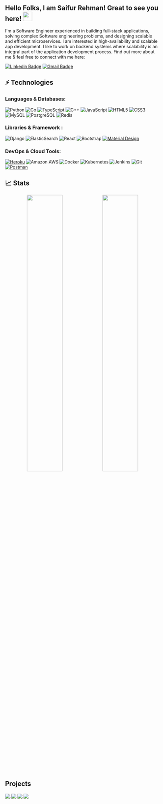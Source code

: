 ## Hello Folks, I am Saifur Rehman! Great to see you here! <img src="https://raw.githubusercontent.com/aemmadi/aemmadi/master/wave.gif" width="30px">

I'm a Software Engineer experienced in building full-stack applications, solving complex Software engineering problems, and designing scalable and efficient microservices. I am interested in high-availability and scalable app development. I like to work on backend systems where scalability is an integral part of the application development process. Find out more about me & feel free to connect with me here:

[![Linkedin Badge](https://img.shields.io/badge/-saifurrahman-blue?style=flat-square&logo=Linkedin&logoColor=white&link=https://www.linkedin.com/in/saifu0/)](https://www.linkedin.com/in/saifu0/)
[![Gmail Badge](https://img.shields.io/badge/-saifurrahmankhankhan@gmail.com-c14438?style=flat-square&logo=Gmail&logoColor=white&link=mailto:saifurrahmankhankhan@gmail.com)](mailto:saifurrahmankhankhan@gmail.com)




## ⚡ Technologies

### Languages & Databases:
![Python](https://img.shields.io/badge/-Python-black?style=flat-square&logo=Python)
![Go](https://img.shields.io/badge/-Go-E34A86?style=flat-square&logo=go)
![TypeScript](https://img.shields.io/badge/-TypeScript-007ACC?style=flat-square&logo=typescript)
![C++](https://img.shields.io/badge/-C++-00599C?style=flat-square&logo=c)
![JavaScript](https://img.shields.io/badge/-JavaScript-black?style=flat-square&logo=javascript)
![HTML5](https://img.shields.io/badge/-HTML5-E34F26?style=flat-square&logo=html5&logoColor=white)
![CSS3](https://img.shields.io/badge/-CSS3-1572B6?style=flat-square&logo=css3)
![MySQL](https://img.shields.io/badge/-MySQL-black?style=flat-square&logo=mysql)
![PostgreSQL](https://img.shields.io/badge/-PostgreSQL-black?style=flat-square&logo=PostgreSQL)
![Redis](https://img.shields.io/badge/-Redis-black?style=flat-square&logo=redis)


### Libraries & Framework :

![Django](https://img.shields.io/badge/-Django-black?style=flat-square&logo=django)
![ElasticSearch](https://img.shields.io/badge/-ElasticSearch-005571?style=flat-square&logo=elasticsearch)
![React](https://img.shields.io/badge/-React-black?style=flat-square&logo=react)
![Bootstrap](https://img.shields.io/badge/-Bootstrap-563D7C?style=flat-square&logo=bootstrap)
<a href="#"><img alt="Material Design" src="https://img.shields.io/badge/Material%20Design%20-%230081CB.svg?logo=material-design&logoColor=white"></a>



### DevOps & Cloud Tools:

<a href="#"><img alt="Heroku" src="https://img.shields.io/badge/Heroku%20-%23430098.svg?logo=heroku&logoColor=white"></a>
![Amazon AWS](https://img.shields.io/badge/Amazon%20AWS-232F3E?style=flat-square&logo=amazon-aws)
![Docker](https://img.shields.io/badge/-Docker-black?style=flat-square&logo=docker)
![Kubernetes](https://img.shields.io/badge/-Kubernetes-black?style=flat-square&logo=kubernetes)
![Jenkins](https://img.shields.io/badge/-Jenkins-black?style=flat-square&logo=jenkins)
![Git](https://img.shields.io/badge/-Git-black?style=flat-square&logo=git)
<a href="#"><img alt="Postman" src="https://img.shields.io/badge/Postman-FF6C37?logo=postman&logoColor=white"></a>


## 📈 Stats

<p align="center">
  <img width="48%" src="https://github-readme-stats.vercel.app/api?username=Saifu0&show_icons=true&theme=tokyonight&count_private=true" />
  <img width="48%" src="https://github-readme-streak-stats.herokuapp.com/?user=Saifu0&theme=tokyonight&count_private=true" />
</p>

## Projects

<a href="https://github.com/Saifu0/trackify-backend">
  <img align="center" src="https://github-readme-stats.vercel.app/api/pin/?username=Saifu0&repo=trackify-backend&title_color=ffffff&text_color=c9cacc&icon_color=2bbc8a&bg_color=1d1f21" />
  
 <a href="https://github.com/Saifu0/product-service-api">
  <img align="center" src="https://github-readme-stats.vercel.app/api/pin/?username=Saifu0&repo=product-service-api&title_color=ffffff&text_color=c9cacc&icon_color=2bbc8a&bg_color=1d1f21" />
   
  <a href="https://github.com/Saifu0/user-service-api">
  <img align="center" src="https://github-readme-stats.vercel.app/api/pin/?username=Saifu0&repo=user-service-api&title_color=ffffff&text_color=c9cacc&icon_color=2bbc8a&bg_color=1d1f21" />

<a href="https://github.com/Saifu0/ml-visualizer">
  <img align="center" src="https://github-readme-stats.vercel.app/api/pin/?username=Saifu0&repo=ml-visualizer&title_color=ffffff&text_color=c9cacc&icon_color=2bbc8a&bg_color=1d1f21" />
</a>

  

